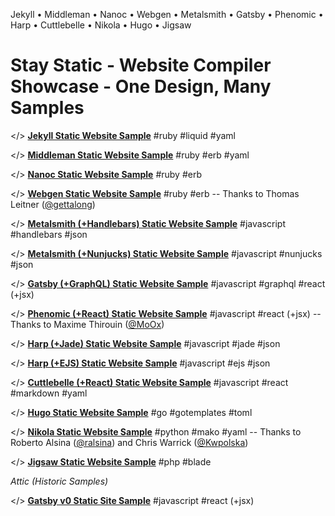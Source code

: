 
Jekyll • Middleman • Nanoc • Webgen • Metalsmith • Gatsby • Phenomic • Harp • Cuttlebelle • Nikola • Hugo • Jigsaw

# Stay Static - Website Compiler Showcase - One Design, Many Samples


</> [**Jekyll Static Website Sample**](jekyll)  #ruby #liquid #yaml

</> [**Middleman Static Website Sample**](middleman)  #ruby #erb #yaml

</> [**Nanoc Static Website Sample**](nanoc) #ruby #erb

</> [**Webgen Static Website Sample**](webgen) #ruby #erb -- Thanks to Thomas Leitner ([@gettalong](https://github.com/gettalong))

</> [**Metalsmith (+Handlebars) Static Website Sample**](metalsmith-handlebars) #javascript #handlebars #json

</> [**Metalsmith (+Nunjucks) Static Website Sample**](metalsmith-nunjucks) #javascript #nunjucks #json

</> [**Gatsby (+GraphQL) Static Website Sample**](gatsby) #javascript #graphql #react (+jsx)

</> [**Phenomic (+React) Static Website Sample**](phenomic-react-app) #javascript #react (+jsx) -- Thanks to Maxime Thirouin ([@MoOx](https://github.com/MoOx))

</> [**Harp (+Jade) Static Website Sample**](harp-jade) #javascript #jade #json

</> [**Harp (+EJS) Static Website Sample**](harp-ejs) #javascript #ejs #json

</> [**Cuttlebelle (+React) Static Website Sample**](cuttlebelle) #javascript #react #markdown #yaml

</> [**Hugo Static Website Sample**](hugo) #go #gotemplates #toml

</> [**Nikola Static Website Sample**](nikola) #python #mako #yaml  -- Thanks to Roberto Alsina ([@ralsina](https://github.com/ralsina)) and Chris Warrick ([@Kwpolska](https://github.com/Kwpolska))

</> [**Jigsaw Static Website Sample**](jigsaw) #php #blade



_Attic (Historic Samples)_

</> [**Gatsby v0 Static Site Sample**](attic/gatsby) #javascript #react (+jsx)
